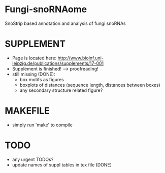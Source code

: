 # Fungi-snoRNAome
SnoStrip based annotation and analysis of fungi snoRNAs

# SUPPLEMENT
- Page is located here: http://www.bioinf.uni-leipzig.de/publications/supplements/17-001
- Supplement is finished! --> proofreading!
- still missing (DONE):
  - box motifs as figures
  - boxplots of distances (sequence length, distances between boxes)
  - any secondary structure related figure?

# MAKEFILE
- simply run 'make' to compile

# TODO
- any urgent TODOs?
- update names of suppl tables in tex file (DONE)

